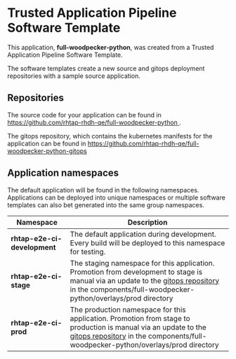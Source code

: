# Trusted Application Pipeline Software Template

This application, **full-woodpecker-python**, was created from a Trusted Application Pipeline Software Template.

The software templates create a new source and gitops deployment repositories with a sample source application. 

## Repositories

The source code for your application can be found in [https://github.com/rhtap-rhdh-qe/full-woodpecker-python ](https://github.com/rhtap-rhdh-qe/full-woodpecker-python ).
 
The gitops repository, which contains the kubernetes manifests for the application can be found in 
[https://github.com/rhtap-rhdh-qe/full-woodpecker-python-gitops ](https://github.com/rhtap-rhdh-qe/full-woodpecker-python-gitops ) 

## Application namespaces 

The default application will be found in the following namespaces. Applications can be deployed into unique namespaces or multiple software templates can also bet generated into the same group namespaces.  

|  Namespace   |  Description   |  
| -------- | -------- |   
| **rhtap-e2e-ci-development** | The default application during development. Every build will be deployed to this namespace for testing. | 
| **rhtap-e2e-ci-stage** | The staging namespace for this application. Promotion from development to stage is manual via an update to the [gitops repository](https://github.com/rhtap-rhdh-qe/full-woodpecker-python-gitops ) in the components/full-woodpecker-python/overlays/prod directory |  
| **rhtap-e2e-ci-prod** | The production namespace for this application. Promotion from stage to production is manual via an update to the [gitops repository](https://github.com/rhtap-rhdh-qe/full-woodpecker-python-gitops ) in the components/full-woodpecker-python/overlays/prod directory | 